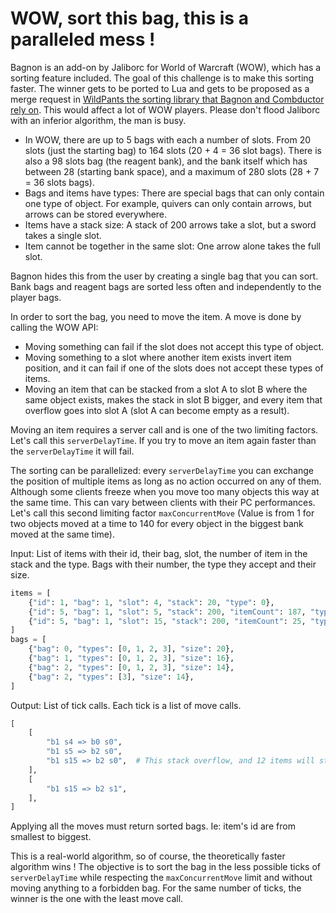[comment]: <> (
https://codegolf.meta.stackexchange.com/questions/2140/sandbox-for-proposed-challenges?answertab=active#tab-top)

# WOW, sort this bag, this is a paralleled mess !

Bagnon is an add-on by Jaliborc for World of Warcraft (WOW), which has a sorting feature
included. The goal of this challenge is to make this sorting faster. The winner gets to
be ported to Lua and gets to be proposed as a merge request in
[WildPants the sorting library that Bagnon and Combductor rely on](https://github.com/tullamods/Wildpants/blob/29fbaf502b2780010b735f1af8af0ba5702afbbf/api/sorting.lua#L21).
This would affect a lot of WOW players. Please don't flood Jaliborc with an inferior
algorithm, the man is busy.

- In WOW, there are up to 5 bags with each a number of slots. From 20 slots (just the
  starting bag) to 164 slots (20 + 4 = 36 slot bags). There is also a 98 slots bag (the
  reagent bank), and the bank itself which has between 28 (starting bank space), and a
  maximum of 280 slots (28 + 7 = 36 slots bags).
- Bags and items have types: There are special bags that can only contain one type of
  object. For example, quivers can only contain arrows, but arrows can be stored
  everywhere.
- Items have a stack size: A stack of 200 arrows take a slot, but a sword takes a single
  slot.
- Item cannot be together in the same slot: One arrow alone takes the full slot.

Bagnon hides this from the user by creating a single bag that you can sort. Bank bags
and reagent bags are sorted less often and independently to the player bags.

In order to sort the bag, you need to move the item. A move is done by calling the WOW
API:

- Moving something can fail if the slot does not accept this type of object.
- Moving something to a slot where another item exists invert item position, and it can
  fail if one of the slots does not accept these types of items.
- Moving an item that can be stacked from a slot A to slot B where the same object
  exists, makes the stack in slot B bigger, and every item that overflow goes into slot
  A (slot A can become empty as a result).

Moving an item requires a server call and is one of the two limiting factors. Let's call
this `serverDelayTime`. If you try to move an item again faster than the
`serverDelayTime` it will fail.

The sorting can be parallelized: every `serverDelayTime` you can exchange the position
of multiple items as long as no action occurred on any of them. Although some clients
freeze when you move too many objects this way at the same time. This can vary between
clients with their PC performances. Let's call this second limiting factor
`maxConcurrentMove` (Value is from 1 for two objects moved at a time to 140 for every
object in the biggest bank moved at the same time).

Input: List of items with their id, their bag, slot, the number of item in the stack and
the type. Bags with their number, the type they accept and their size.

```python
items = [
    {"id": 1, "bag": 1, "slot": 4, "stack": 20, "type": 0},
    {"id": 5, "bag": 1, "slot": 5, "stack": 200, "itemCount": 187, "type": 3},
    {"id": 5, "bag": 1, "slot": 15, "stack": 200, "itemCount": 25, "type": 3},
]
bags = [
    {"bag": 0, "types": [0, 1, 2, 3], "size": 20},
    {"bag": 1, "types": [0, 1, 2, 3], "size": 16},
    {"bag": 2, "types": [0, 1, 2, 3], "size": 14},
    {"bag": 2, "types": [3], "size": 14},
]
```

Output: List of tick calls. Each tick is a list of move calls.

```python
[
    [
        "b1 s4 => b0 s0",
        "b1 s5 => b2 s0",
        "b1 s15 => b2 s0",  # This stack overflow, and 12 items will stay in b1 s15
    ],
    [
        "b1 s15 => b2 s1",
    ],
]
```

Applying all the moves must return sorted bags. Ie: item's id are from smallest to
biggest.

This is a real-world algorithm, so of course, the theoretically faster algorithm wins !
The objective is to sort the bag in the less possible ticks of `serverDelayTime` while
respecting the `maxConcurrentMove` limit and without moving anything to a forbidden bag.
For the same number of ticks, the winner is the one with the least move call.
